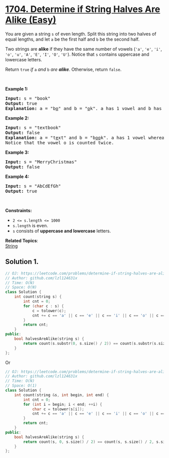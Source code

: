 # [1704. Determine if String Halves Are Alike (Easy)](https://leetcode.com/problems/determine-if-string-halves-are-alike/)

<p>You are given a string <code>s</code> of even length. Split this string into two halves of equal lengths, and let <code>a</code> be the first half and <code>b</code> be the second half.</p>

<p>Two strings are <strong>alike</strong> if they have the same number of vowels (<code>'a'</code>, <code>'e'</code>, <code>'i'</code>, <code>'o'</code>, <code>'u'</code>, <code>'A'</code>, <code>'E'</code>, <code>'I'</code>, <code>'O'</code>, <code>'U'</code>). Notice that <code>s</code> contains uppercase and lowercase letters.</p>

<p>Return <code>true</code><em> if </em><code>a</code><em> and </em><code>b</code><em> are <strong>alike</strong></em>. Otherwise, return <code>false</code>.</p>

<p>&nbsp;</p>
<p><strong>Example 1:</strong></p>

<pre><strong>Input:</strong> s = "book"
<strong>Output:</strong> true
<strong>Explanation:</strong>&nbsp;a = "b<u>o</u>" and b = "<u>o</u>k". a has 1 vowel and b has 1 vowel. Therefore, they are alike.
</pre>

<p><strong>Example 2:</strong></p>

<pre><strong>Input:</strong> s = "textbook"
<strong>Output:</strong> false
<strong>Explanation:</strong>&nbsp;a = "t<u>e</u>xt" and b = "b<u>oo</u>k". a has 1 vowel whereas b has 2. Therefore, they are not alike.
Notice that the vowel o is counted twice.
</pre>

<p><strong>Example 3:</strong></p>

<pre><strong>Input:</strong> s = "MerryChristmas"
<strong>Output:</strong> false
</pre>

<p><strong>Example 4:</strong></p>

<pre><strong>Input:</strong> s = "AbCdEfGh"
<strong>Output:</strong> true
</pre>

<p>&nbsp;</p>
<p><strong>Constraints:</strong></p>

<ul>
	<li><code>2 &lt;= s.length &lt;= 1000</code></li>
	<li><code>s.length</code> is even.</li>
	<li><code>s</code> consists of <strong>uppercase and lowercase</strong> letters.</li>
</ul>


**Related Topics**:  
[String](https://leetcode.com/tag/string/)

## Solution 1.

```cpp
// OJ: https://leetcode.com/problems/determine-if-string-halves-are-alike/
// Author: github.com/lzl124631x
// Time: O(N)
// Space: O(N)
class Solution {
    int count(string s) {
        int cnt = 0;
        for (char c : s) {
            c = tolower(c);
            cnt += c == 'a' || c == 'e' || c == 'i' || c == 'o' || c == 'u';
        }
        return cnt;
    }
public:
    bool halvesAreAlike(string s) {
        return count(s.substr(0, s.size() / 2)) == count(s.substr(s.size() / 2));
    }
};
```

Or 

```cpp
// OJ: https://leetcode.com/problems/determine-if-string-halves-are-alike/
// Author: github.com/lzl124631x
// Time: O(N)
// Space: O(1)
class Solution {
    int count(string &s, int begin, int end) {
        int cnt = 0;
        for (int i = begin; i < end; ++i) {
            char c = tolower(s[i]);
            cnt += c == 'a' || c == 'e' || c == 'i' || c == 'o' || c == 'u';
        }
        return cnt;
    }
public:
    bool halvesAreAlike(string s) {
        return count(s, 0, s.size() / 2) == count(s, s.size() / 2, s.size());
    }
};
```